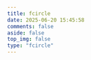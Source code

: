 ```yaml
---
title: fcircle
date: 2025-06-20 15:45:58
comments: false
aside: false
top_img: false
type: "fcircle"
---
```

